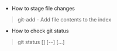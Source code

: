- How to stage file changes

> git-add - Add file contents to the index

- How to check git status

> git status [<options>] [--] [<pathspec>…​]
